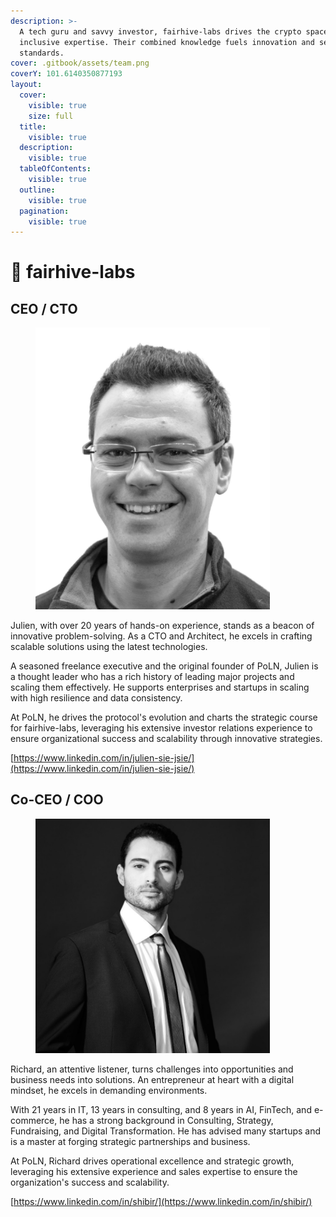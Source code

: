 ```yaml
---
description: >-
  A tech guru and savvy investor, fairhive-labs drives the crypto space with
  inclusive expertise. Their combined knowledge fuels innovation and sets new
  standards.
cover: .gitbook/assets/team.png
coverY: 101.6140350877193
layout:
  cover:
    visible: true
    size: full
  title:
    visible: true
  description:
    visible: true
  tableOfContents:
    visible: true
  outline:
    visible: true
  pagination:
    visible: true
---
```


# 👥 fairhive-labs

## CEO / CTO

<figure><img src=".gitbook/assets/photo-profil-2019-grey.png" alt="" width="375"><figcaption></figcaption></figure>

Julien, with over 20 years of hands-on experience, stands as a beacon of innovative problem-solving. As a CTO and Architect, he excels in crafting scalable solutions using the latest technologies.

A seasoned freelance executive and the original founder of PoLN, Julien is a thought leader who has a rich history of leading major projects and scaling them effectively. He supports enterprises and startups in scaling with high resilience and data consistency.

At PoLN, he drives the protocol's evolution and charts the strategic course for fairhive-labs, leveraging his extensive investor relations experience to ensure organizational success and scalability through innovative strategies.

[https://www.linkedin.com/in/julien-sie-jsie/](https://www.linkedin.com/in/julien-sie-jsie/)

## Co-CEO / COO

<figure><img src=".gitbook/assets/richard.jpeg" alt="" width="375"><figcaption></figcaption></figure>

Richard, an attentive listener, turns challenges into opportunities and business needs into solutions. An entrepreneur at heart with a digital mindset, he excels in demanding environments.

With 21 years in IT, 13 years in consulting, and 8 years in AI, FinTech, and e-commerce, he has a strong background in Consulting, Strategy, Fundraising, and Digital Transformation. He has advised many startups and is a master at forging strategic partnerships and business.

At PoLN, Richard drives operational excellence and strategic growth, leveraging his extensive experience and sales expertise to ensure the organization's success and scalability.

[https://www.linkedin.com/in/shibir/](https://www.linkedin.com/in/shibir/)
